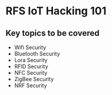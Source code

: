 # RFS IoT Hacking 101


## Key topics to be covered

- Wifi Security
- Bluetooth Security
- Lora Security
- RFID Security
- NFC Security
- ZigBee Security
- NRF Security
